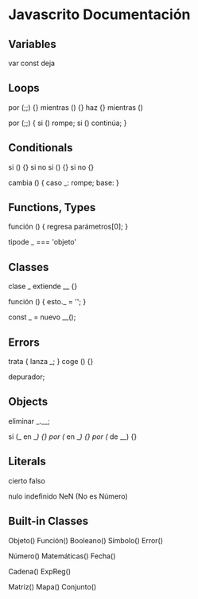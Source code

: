# Javascrito Documentación



## Variables

var
const
deja



## Loops

por (;;) {}
mientras () {}
haz {} mientras ()

por (;;) {
  si () rompe;
  si () continúa;
}



## Conditionals

si () {}
si no si () {}
si no {}

cambia () {
  caso _:
    rompe;
  base:
}



## Functions, Types

función () {
  regresa parámetros[0];
}

tipode _ === 'objeto'



## Classes

clase _ extiende __ {}

función () {
  esto._ = '';
}

const _ = nuevo __();



## Errors

trata {
  lanza _;
}
coge () {}

depurador;



## Objects

eliminar _.__;

si (_ en __) {}
por (_ en __) {}
por (_ de __) {}



## Literals

cierto
falso

nulo
indefinido
NeN (No es Número)



## Built-in Classes

Objeto()
Función()
Booleano()
Símbolo()
Error()

Número()
Matemáticas()
Fecha()

Cadena()
ExpReg()

Matríz()
Mapa()
Conjunto()


